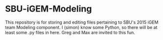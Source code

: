# SBU-iGEM-Modeling
This repository is for storing and editing files pertaining to SBU's 2015 iGEM team Modeling component. I (simon) know some Python, so there will be at least some .py files in here.
Greg and Max are invited to this fun.
